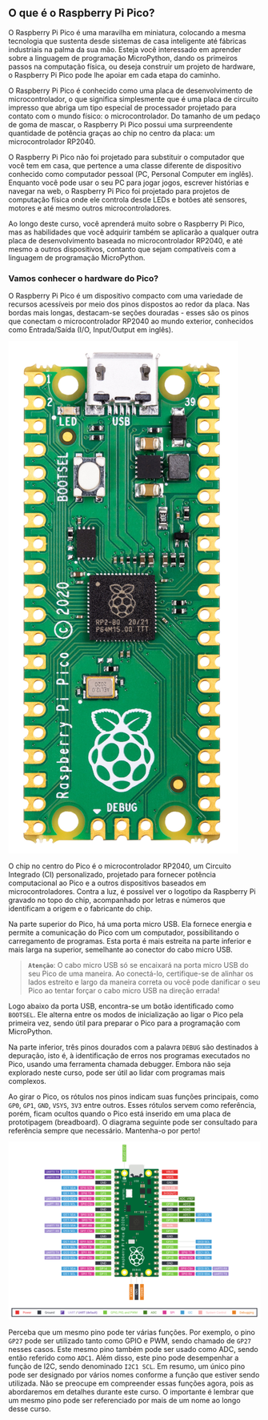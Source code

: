 ## O que é o Raspberry Pi Pico?

O Raspberry Pi Pico é uma maravilha em miniatura, colocando a mesma tecnologia que sustenta desde sistemas de casa inteligente até fábricas industriais na palma da sua mão. Esteja você interessado em aprender sobre a linguagem de programação MicroPython, dando os primeiros passos na computação física, ou deseja construir um projeto de hardware, o Raspberry Pi Pico pode lhe apoiar em cada etapa do caminho.

O Raspberry Pi Pico é conhecido como uma placa de desenvolvimento de microcontrolador, o que significa simplesmente que é uma placa de circuito impresso que abriga um tipo especial de processador projetado para contato com o mundo físico: o microcontrolador. Do tamanho de um pedaço de goma de mascar, o Raspberry Pi Pico possui uma surpreendente quantidade de potência graças ao chip no centro da placa: um microcontrolador RP2040.

O Raspberry Pi Pico não foi projetado para substituir o computador que você tem em casa, que pertence a uma classe diferente de dispositivo conhecido como computador pessoal (PC, Personal Computer em inglês). Enquanto você pode usar o seu PC para jogar jogos, escrever histórias e navegar na web, o Raspberry Pi Pico foi projetado para projetos de computação física onde ele controla desde LEDs e botões até sensores, motores e até mesmo outros microcontroladores. 

Ao longo deste curso, você aprenderá muito sobre o Raspberry Pi Pico, mas as habilidades que você adquirir também se aplicarão a qualquer outra placa de desenvolvimento baseada no microcontrolador RP2040, e até mesmo a outros dispositivos, contanto que sejam compatíveis com a linguagem de programação MicroPython.

### Vamos conhecer o hardware do Pico?

O Raspberry Pi Pico é um dispositivo compacto com uma variedade de recursos acessíveis por meio dos pinos dispostos ao redor da placa. Nas bordas mais longas, destacam-se seções douradas - esses são os pinos que conectam o microcontrolador RP2040 ao mundo exterior, conhecidos como Entrada/Saída (I/O, Input/Output em inglês).

![Raspberry Pi Pico visto de cima](/images/pico-top.png "Raspberry Pi Pico visto de cima")

O chip no centro do Pico é o microcontrolador RP2040, um Circuito Integrado (CI) personalizado, projetado para fornecer potência computacional ao Pico e a outros dispositivos baseados em microcontroladores. Contra a luz, é possível ver o logotipo da Raspberry Pi gravado no topo do chip, acompanhado por letras e números que identificam a origem e o fabricante do chip.

Na parte superior do Pico, há uma porta micro USB. Ela fornece energia e permite a comunicação do Pico com um computador, possibilitando o carregamento de programas. Esta porta é mais estreita na parte inferior e mais larga na superior, semelhante ao conector do cabo micro USB.

> **`Atenção`**: O cabo micro USB só se encaixará na porta micro USB do seu Pico de uma maneira. Ao conectá-lo, certifique-se de alinhar os lados estreito e largo da maneira correta ou você pode danificar o seu Pico ao tentar forçar o cabo micro USB na direção errada!

Logo abaixo da porta USB, encontra-se um botão identificado como `BOOTSEL`. Ele alterna entre os modos de inicialização ao ligar o Pico pela primeira vez, sendo útil para preparar o Pico para a programação com MicroPython.

Na parte inferior, três pinos dourados com a palavra `DEBUG` são destinados à depuração, isto é, à identificação de erros nos programas executados no Pico, usando uma ferramenta chamada debugger. Embora não seja explorado neste curso, pode ser útil ao lidar com programas mais complexos.

Ao girar o Pico, os rótulos nos pinos indicam suas funções principais, como `GP0`, `GP1`, `GND`, `VSYS`, `3V3` entre outros. Esses rótulos servem como referência, porém, ficam ocultos quando o Pico está inserido em uma placa de prototipagem (breadboard). O diagrama seguinte pode ser consultado para referência sempre que necessário. Mantenha-o por perto!

![Diagrama dos pinos do Pico](/images/pico-pinout-1.png "Diagrama dos pinos do Pico")

Perceba que um mesmo pino pode ter várias funções. Por exemplo, o pino `GP27` pode ser utilizado tanto como GPIO e PWM, sendo chamado de `GP27` nesses casos. Este mesmo pino também pode ser usado como ADC, sendo então referido como `ADC1`. Além disso, este pino pode desempenhar a função de I2C, sendo denominado `I2C1 SCL`. Em resumo, um único pino pode ser designado por vários nomes conforme a função que estiver sendo utilizada. Não se preocupe em compreender essas funções agora, pois as abordaremos em detalhes durante este curso. O importante é lembrar que um mesmo pino pode ser referenciado por mais de um nome ao longo desse curso.


